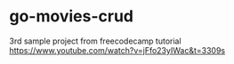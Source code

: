 # go-movies-crud
3rd sample project from freecodecamp tutorial
https://www.youtube.com/watch?v=jFfo23yIWac&t=3309s